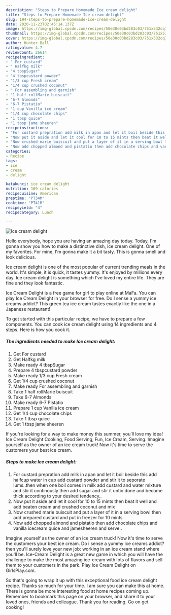 ```yaml
---
description: "Steps to Prepare Homemade Ice cream delight"
title: "Steps to Prepare Homemade Ice cream delight"
slug: 194-steps-to-prepare-homemade-ice-cream-delight
date: 2020-11-23T02:45:14.137Z
image: https://img-global.cpcdn.com/recipes/50e30c03bd283c03/751x532cq70/ice-cream-delight-recipe-main-photo.jpg
thumbnail: https://img-global.cpcdn.com/recipes/50e30c03bd283c03/751x532cq70/ice-cream-delight-recipe-main-photo.jpg
cover: https://img-global.cpcdn.com/recipes/50e30c03bd283c03/751x532cq70/ice-cream-delight-recipe-main-photo.jpg
author: Hunter Ball
ratingvalue: 4.7
reviewcount: 26614
recipeingredient:
- " For custard"
- " Halfkg milk"
- "4 tbspSugar"
- "4 tbspcustard powder"
- "1/3 cup Fresh cream"
- "1/4 cup crushed coconut"
- " For assembling and garnish"
- "1 half rollMarie buiscuit"
- "6-7 Almonds"
- "6-7 Pistatio"
- "1 cup Vanilla ice cream"
- "1/4 cup chocolate chips"
- "1 tbsp quice"
- "1 tbsp jame sheeren"
recipeinstructions:
- "For custard prepration add milk in apan and let it boil beside this add halfcup water in cup add custard powder and stir it to seporate lums..then when one boil comes in milk add custard and water mixture and stir it continously then add sugar and stir it untio done and become thick according to your desired tendency.."
- "Now put it aside and let it cool for 10 to 15 mints then beat it well and add beaten cream and crushed coconut and mix"
- "Now crushed marie buiscuit and put a layer of it in a serving bowl then add prepared custard and put in freezer for 10 mints"
- "Now add chopped almond and pistatio then add chocolate chips and vanilla icecream quice and jamesheeren and serve.."
categories:
- Recipe
tags:
- ice
- cream
- delight

katakunci: ice cream delight 
nutrition: 169 calories
recipecuisine: American
preptime: "PT34M"
cooktime: "PT41M"
recipeyield: "4"
recipecategory: Lunch

---
```



![Ice cream delight](https://img-global.cpcdn.com/recipes/50e30c03bd283c03/751x532cq70/ice-cream-delight-recipe-main-photo.jpg)

Hello everybody, hope you are having an amazing day today. Today, I'm gonna show you how to make a distinctive dish, ice cream delight. One of my favorites. For mine, I'm gonna make it a bit tasty. This is gonna smell and look delicious.

Ice cream delight is one of the most popular of current trending meals in the world. It's simple, it is quick, it tastes yummy. It's enjoyed by millions every day. Ice cream delight is something which I've loved my entire life. They are fine and they look fantastic.

Ice Cream Delight is a free game for girl to play online at MaFa. You can play Ice Cream Delight in your browser for free. Do I sense a yummy ice creams addict? This green tea ice cream tastes exactly like the one in a Japanese restaurant!


To get started with this particular recipe, we have to prepare a few components. You can cook ice cream delight using 14 ingredients and 4 steps. Here is how you cook it.

<!--inarticleads1-->

##### The ingredients needed to make Ice cream delight:

1. Get  For custard
1. Get  Halfkg milk
1. Make ready 4 tbspSugar
1. Prepare 4 tbspcustard powder
1. Make ready 1/3 cup Fresh cream
1. Get 1/4 cup crushed coconut
1. Make ready  For assembling and garnish
1. Take 1 half rollMarie buiscuit
1. Take 6-7 Almonds
1. Make ready 6-7 Pistatio
1. Prepare 1 cup Vanilla ice cream
1. Get 1/4 cup chocolate chips
1. Take 1 tbsp quice
1. Get 1 tbsp jame sheeren


If you&#39;re looking for a way to make money this summer, you&#39;ll love my idea! Ice Cream Delight Cooking, Food Serving, Fun, Ice Cream, Serving. Imagine yourself as the owner of an ice cream truck! Now it&#39;s time to serve the customers your best ice cream. 

<!--inarticleads2-->

##### Steps to make Ice cream delight:

1. For custard prepration add milk in apan and let it boil beside this add halfcup water in cup add custard powder and stir it to seporate lums..then when one boil comes in milk add custard and water mixture and stir it continously then add sugar and stir it untio done and become thick according to your desired tendency..
1. Now put it aside and let it cool for 10 to 15 mints then beat it well and add beaten cream and crushed coconut and mix
1. Now crushed marie buiscuit and put a layer of it in a serving bowl then add prepared custard and put in freezer for 10 mints
1. Now add chopped almond and pistatio then add chocolate chips and vanilla icecream quice and jamesheeren and serve..


Imagine yourself as the owner of an ice cream truck! Now it&#39;s time to serve the customers your best ice cream. Do i sense a yummy ice creams addict? then you&#39;ll surely love your new job: working in an ice cream stand where you&#39;ll be. Ice-Cream Delight is a great new game in which you will have the challenge to make the most amazing ice-cream with lots of flavors and sell them to your customers in the park. Play Ice Cream Delight on GirlsPlay.com. 

So that's going to wrap it up with this exceptional food ice cream delight recipe. Thanks so much for your time. I am sure you can make this at home. There is gonna be more interesting food at home recipes coming up. Remember to bookmark this page on your browser, and share it to your loved ones, friends and colleague. Thank you for reading. Go on get cooking!

